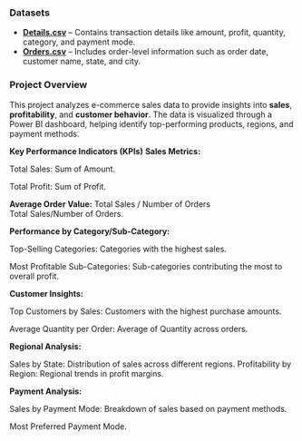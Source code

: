 ### **Datasets**

- [**Details.csv**](https://github.com/shalini0293/E-comm-Sales-Power-BI/blob/main/Details.csv) – Contains transaction details like amount, profit, quantity, category, and payment mode.  
- [**Orders.csv**](https://github.com/shalini0293/E-comm-Sales-Power-BI/blob/main/Orders.csv) – Includes order-level information such as order date, customer name, state, and city.

### **Project Overview**

This project analyzes e-commerce sales data to provide insights into **sales**, **profitability**, and **customer behavior**. The data is visualized through a Power BI dashboard, helping identify top-performing products, regions, and payment methods.

**Key Performance Indicators (KPIs)**
**Sales Metrics:**

Total Sales: Sum of Amount.

Total Profit: Sum of Profit.

**Average Order Value:** 
Total Sales
/
Number of Orders
Total Sales/Number of Orders.

**Performance by Category/Sub-Category:**

Top-Selling Categories: Categories with the highest sales.

Most Profitable Sub-Categories: Sub-categories contributing the most to overall profit.

**Customer Insights:**

Top Customers by Sales: Customers with the highest purchase amounts.

Average Quantity per Order: Average of Quantity across orders.

**Regional Analysis:**

Sales by State: Distribution of sales across different regions.
Profitability by Region: Regional trends in profit margins.

**Payment Analysis:**

Sales by Payment Mode: Breakdown of sales based on payment methods.

Most Preferred Payment Mode.
